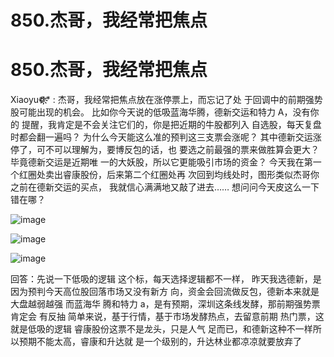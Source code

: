 # 850.杰哥，我经常把焦点

# 850.杰哥，我经常把焦点

Xiaoyu❁҉҉҉* : 杰哥，我经常把焦点放在涨停票上，而忘记了处 于回调中的前期强势股可能出现的机会。 比如你今天说的低吸蓝海华腾，德新交运和特力 A，没有你的 提醒，我肯定是不会关注它们的，你是把近期的牛股都列入 自选股，每天复盘时都会翻一遍吗？ 为什么今天能这么准的预判这三支票会涨呢？ 其中德新交运涨停了，可不可以理解为，要博反包的话，也 要选之前最强的票来做胜算会更大？毕竟德新交运是近期唯 一的大妖股，所以它更能吸引市场的资金？ 今天我在第一个红圈处卖出睿康股份，后来第二个红圈处再 次回到均线处时，图形类似杰哥你之前在德新交运的买点， 我就信心满满地又敲了进去…… 想问问今天皮这么一下错在哪？

![image](img/Image_319.png)

![image](img/Image_320.png)

![image](img/Image_321.png)

回答：先说一下低吸的逻辑 这个标，每天选择逻辑都不一样， 昨天我选德新，是因为预判今天高位股回落市场又没有新方 向，资金会回流做反包，德新本来就是大盘越弱越强 而蓝海华 腾和特力 a，是有预期，深圳这条线发酵，那前期强势票肯定会 有反抽 简单来说，基于行情，基于市场发酵热点，去留意前期 热门票，这就是低吸的逻辑 睿康股份这票不是龙头，只是人气 足而已，和德新这种不一样所以预期不能太高，睿康和升达就 是一个级别的，升达林业都凉凉就要放弃了